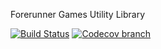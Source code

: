 Forerunner Games Utility Library

[![Build Status](https://travis-ci.org/forerunnergames/fg-tools.svg?branch=develop)](https://travis-ci.org/forerunnergames/fg-tools)
[![Codecov branch](https://codecov.io/github/forerunnergames/fg-tools/coverage.svg?branch=develop)](https://codecov.io/github/forerunnergames/fg-tools?branch=develop)
